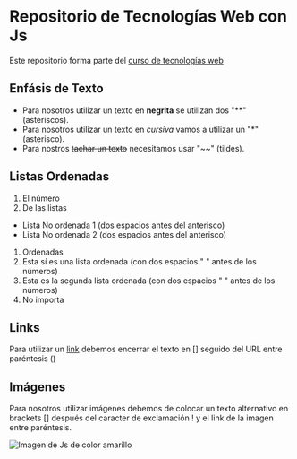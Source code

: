 # Repositorio de Tecnologías Web con Js

Este repositorio forma parte del [curso de tecnologías web](https://github.com/adrianeguez/Tec_Web_Js_2016_B)

## Enfásis de Texto

* Para nosotros utilizar un texto en **negrita** se utilizan dos "**" (asteriscos).
* Para nosotros utilizar un texto en *cursiva* vamos a utilizar un "*" (asterisco).
* Para nostros ~~tachar un texto~~ necesitamos usar "~~" (tildes).


## Listas Ordenadas

1. El número 
2. De las listas 
  * Lista No ordenada 1 (dos espacios antes del anterisco)
  * Lista No ordenada 2 (dos espacios antes del anterisco)
1. Ordenadas 
  1. Esta sí es una lista ordenada (con dos espacios "  " antes de los números)
  1. Esta es la segunda lista ordenada (con dos espacios "  " antes de los números)
4. No importa 

## Links

Para utilizar un [link](https://github.com/adrianeguez/Tec_Web_Js_2016_B) debemos encerrar el texto en [] 
seguido del URL entre paréntesis ()

## Imágenes 

Para nosotros utilizar imágenes debemos de colocar un texto alternativo en brackets [] después del caracter de exclamación ! y el link de la imagen entre paréntesis.

![Imagen de Js de color amarillo](http://www.javatpoint.com/images/javascript/javascript_logo.png "Javascript")


